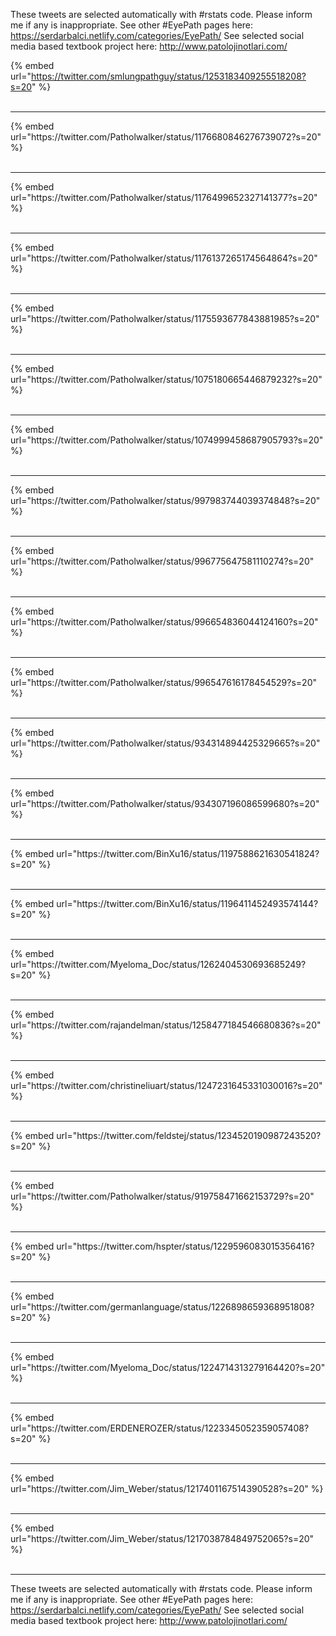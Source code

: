 

These tweets are selected automatically with #rstats code. Please inform me if any is inappropriate.
See other #EyePath pages here: https://serdarbalci.netlify.com/categories/EyePath/ 
See selected social media based textbook project here: http://www.patolojinotlari.com/

{% embed url="https://twitter.com/smlungpathguy/status/1253183409255518208?s=20" %}<br>
<br>
<hr>
{% embed url="https://twitter.com/Patholwalker/status/1176680846276739072?s=20" %}<br>
<br>
<hr>
{% embed url="https://twitter.com/Patholwalker/status/1176499652327141377?s=20" %}<br>
<br>
<hr>
{% embed url="https://twitter.com/Patholwalker/status/1176137265174564864?s=20" %}<br>
<br>
<hr>
{% embed url="https://twitter.com/Patholwalker/status/1175593677843881985?s=20" %}<br>
<br>
<hr>
{% embed url="https://twitter.com/Patholwalker/status/1075180665446879232?s=20" %}<br>
<br>
<hr>
{% embed url="https://twitter.com/Patholwalker/status/1074999458687905793?s=20" %}<br>
<br>
<hr>
{% embed url="https://twitter.com/Patholwalker/status/997983744039374848?s=20" %}<br>
<br>
<hr>
{% embed url="https://twitter.com/Patholwalker/status/996775647581110274?s=20" %}<br>
<br>
<hr>
{% embed url="https://twitter.com/Patholwalker/status/996654836044124160?s=20" %}<br>
<br>
<hr>
{% embed url="https://twitter.com/Patholwalker/status/996547616178454529?s=20" %}<br>
<br>
<hr>
{% embed url="https://twitter.com/Patholwalker/status/934314894425329665?s=20" %}<br>
<br>
<hr>
{% embed url="https://twitter.com/Patholwalker/status/934307196086599680?s=20" %}<br>
<br>
<hr>
{% embed url="https://twitter.com/BinXu16/status/1197588621630541824?s=20" %}<br>
<br>
<hr>
{% embed url="https://twitter.com/BinXu16/status/1196411452493574144?s=20" %}<br>
<br>
<hr>
{% embed url="https://twitter.com/Myeloma_Doc/status/1262404530693685249?s=20" %}<br>
<br>
<hr>
{% embed url="https://twitter.com/rajandelman/status/1258477184546680836?s=20" %}<br>
<br>
<hr>
{% embed url="https://twitter.com/christineliuart/status/1247231645331030016?s=20" %}<br>
<br>
<hr>
{% embed url="https://twitter.com/feldstej/status/1234520190987243520?s=20" %}<br>
<br>
<hr>
{% embed url="https://twitter.com/Patholwalker/status/919758471662153729?s=20" %}<br>
<br>
<hr>
{% embed url="https://twitter.com/hspter/status/1229596083015356416?s=20" %}<br>
<br>
<hr>
{% embed url="https://twitter.com/germanlanguage/status/1226898659368951808?s=20" %}<br>
<br>
<hr>
{% embed url="https://twitter.com/Myeloma_Doc/status/1224714313279164420?s=20" %}<br>
<br>
<hr>
{% embed url="https://twitter.com/ERDENEROZER/status/1223345052359057408?s=20" %}<br>
<br>
<hr>
{% embed url="https://twitter.com/Jim_Weber/status/1217401167514390528?s=20" %}<br>
<br>
<hr>
{% embed url="https://twitter.com/Jim_Weber/status/1217038784849752065?s=20" %}<br>
<br>
<hr>


These tweets are selected automatically with #rstats code. Please inform me if any is inappropriate.
See other #EyePath pages here: https://serdarbalci.netlify.com/categories/EyePath/ 
See selected social media based textbook project here: http://www.patolojinotlari.com/

